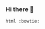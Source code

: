### Hi there 👋

```html :bowtie: ```


<!--
**SatyamGondhale/SatyamGondhale** is a ✨ _special_ ✨ repository because its `README.md` (this file) appears on your GitHub profile.

Here are some ideas to get you started:

```html :bowtie: ```

- 🔭 I’m currently working on ...
- 🌱 I’m currently learning ...
- 👯 I’m looking to collaborate on ...
- 🤔 I’m looking for help with ...
- 💬 Ask me about ...
- 📫 How to reach me: ...
- 😄 Pronouns: ...
- ⚡ Fun fact: ...
-->
